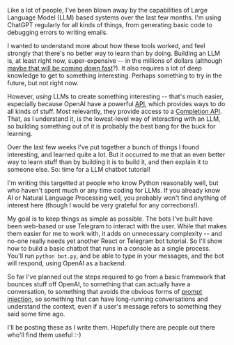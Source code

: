 Like a lot of people, I've been blown away by the capabilities of Large Language Model (LLM) based systems over the last few months.  I'm using ChatGPT regularly for all kinds of things, from generating basic code to debugging errors to writing emails.

I wanted to understand more about how these tools worked, and feel strongly that there's no better way to learn than by doing.  Building an LLM is, at least right now, super-expensive -- in the millions of dollars (although [maybe that will be coming down fast](https://simonwillison.net/2023/Mar/17/beat-chatgpt-in-a-browser/)?).  It also requires a lot of deep knowledge to get to something interesting.  Perhaps something to try in the future, but not right now.

However, *using* LLMs to create something interesting -- that's much easier, especially because OpenAI have a powerful [API](https://platform.openai.com/overview), which provides ways to do all kinds of stuff.  Most relevantly, they provide access to a [Completion API](https://platform.openai.com/docs/api-reference/completions).  That, as I understand it, is the lowest-level way of interacting with an LLM, so building something out of it is probably the best bang for the buck for learning.

Over the last few weeks I've put together a bunch of things I found interesting, and learned quite a lot.  But it occurred to me that an even better way to learn stuff than by building it is to build it, and then explain it to someone else.  So: time for a LLM chatbot tutorial!

I'm writing this targetted at people who know Python reasonably well, but who haven't spent much or any time coding for LLMs.  If you already know AI or Natural Language Processing well, you probably won't find anything of interest here (though I would be very grateful for any corrections!).

My goal is to keep things as simple as possible.  The bots I've built have been web-based or use Telegram to interact with the user.  While that makes them easier for me to work with, it adds on unnecessary complexity -- and no-one really needs yet another React or Telegram bot tutorial.  So I'll show how to build a basic chatbot that runs in a console as a single process.  You'll run `python bot.py`, and be able to type in your messages, and the bot will respond, using OpenAI as a backend.

So far I've planned out the steps required to go from a basic framework that bounces stuff off OpenAI, to something that can actually have a conversation, to something that avoids the obvious forms of [prompt injection](https://research.nccgroup.com/2022/12/05/exploring-prompt-injection-attacks/), so something that can have long-running conversations and understand the context, even if a user's message refers to something they said some time ago.

I'll be posting these as I write them.  Hopefully there are people out there who'll find them useful :-)
